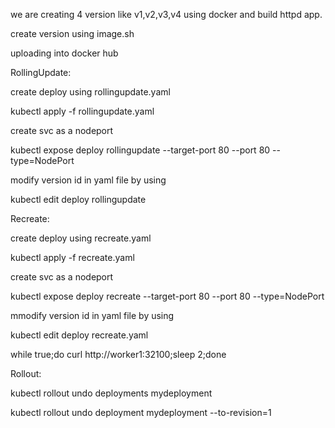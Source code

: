 we are creating 4 version like v1,v2,v3,v4 using docker and build httpd app.

create version using image.sh

uploading into docker hub
 
RollingUpdate:

create deploy using rollingupdate.yaml

kubectl apply -f rollingupdate.yaml

create svc as a nodeport

kubectl expose deploy rollingupdate --target-port 80 --port 80 --type=NodePort

modify version id in yaml file by using 

kubectl edit deploy rollingupdate

Recreate:

create deploy using recreate.yaml

kubectl apply -f recreate.yaml

create svc as a nodeport

kubectl expose deploy recreate --target-port 80 --port 80 --type=NodePort

mmodify version id in yaml file by using 

kubectl edit deploy recreate.yaml

while true;do curl http://worker1:32100;sleep 2;done


Rollout:

kubectl rollout undo deployments mydeployment

kubectl rollout undo deployment mydeployment --to-revision=1
